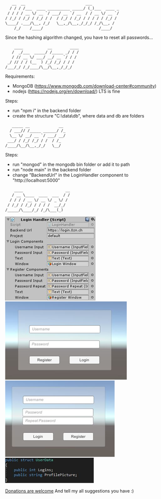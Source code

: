 ```
   __  __                           ___            
  / / / /___  ____ __________ _____/ (_)___  ____ _
 / / / / __ \/ __ `/ ___/ __ `/ __  / / __ \/ __ `/
/ /_/ / /_/ / /_/ / /  / /_/ / /_/ / / / / / /_/ / 
\____/ .___/\__, /_/   \__,_/\__,_/_/_/ /_/\__, /  
    /_/    /____/                         /____/   
```
Since the hashing algorithm changed, you have to reset all passwords...

```
    ____           __        ____
   /  _/___  _____/ /_____ _/ / /
   / // __ \/ ___/ __/ __ `/ / / 
 _/ // / / (__  ) /_/ /_/ / / /  
/___/_/ /_/____/\__/\__,_/_/_/   
```

Requirements:
- MongoDB (https://www.mongodb.com/download-center#community)
- nodejs (https://nodejs.org/en/download/) LTS is fine
	
Steps:
- run "npm i" in the backend folder
- create the structure "C:\data\db", where data and db are folders

```
   _____ __             __ 
  / ___// /_____ ______/ /_
  \__ \/ __/ __ `/ ___/ __/
 ___/ / /_/ /_/ / /  / /_  
/____/\__/\__,_/_/   \__/  
```

Steps:
- run "mongod" in the mongodb bin folder or add it to path
- run "node main" in the backend folder
- change "BackendUrl" in the LoginHandler component to "http://localhost:5000"

```
    ____                   __
   / __ \____  ____  ___  / /
  / / / / __ \/ __ \/ _ \/ / 
 / /_/ / /_/ / / / /  __/_/  
/_____/\____/_/ /_/\___(_)   
```
![LoginSystemComponent](https://raw.githubusercontent.com/TheFlashBold/UnityLoginSystem/master/Images/Inspector.JPG)
![Login](https://raw.githubusercontent.com/TheFlashBold/UnityLoginSystem/master/Images/Login.JPG)
![Register](https://raw.githubusercontent.com/TheFlashBold/UnityLoginSystem/master/Images/Register.JPG)
![UserObjectStruct](https://raw.githubusercontent.com/TheFlashBold/UnityLoginSystem/master/Images/UserObjectStruct.JPG)


[Donations are welcome](https://www.paypal.com/cgi-bin/webscr?cmd=_s-xclick&hosted_button_id=N3LUML6FM2T5L)
And tell my all suggestions you have :)
